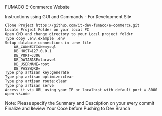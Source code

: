 FUMACO E-Commerce Website

Instructions using GUI and Commands - For Development Site

    Clone Project https://github.com/it-dev-fumaco/e-commerce.git
    Locate Project Folder on your local PC
    Open CMD and change directory to your Local project folder
    Type copy .env.example .env
    Setup database connections in .env file
        DB_CONNECTION=mysql
        DB_HOST=127.0.0.1
        DB_PORT=3306
        DB_DATABASE=laravel
        DB_USERNAME=root
        DB_PASSWORD=
    Type php artisan key:generate
    Type php artisan optimize:clear
    Type php artisan route:clear
    Type php artisan serve
    Access it via URL using your IP or localhost with default port = 8000
    Open VSCode

Note: Please specify the Summary and Description on your every commit﻿ Finalize and Review Your Code before Pushing to Dev Branch
